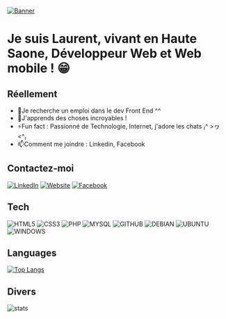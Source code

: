 [![Banner](./images/banner.png)](https://www.laurentlebarbier.fr)

# Je suis Laurent, vivant en Haute Saone, Développeur Web et Web mobile ! 😁

## Réellement

- 🔭Je recherche un emploi dans le dev Front End ^^
- 🌱J'apprends des choses incroyables !
- ⚡Fun fact : Passionné de Technologie, Internet, j'adore les chats ₍^ >ヮ<^₎
- 📫Comment me joindre : Linkedin, Facebook

## Contactez-moi 

[![LinkedIn](https://img.shields.io/badge/LinkedIn-0e76a8?style=for-the-badge&logo=linkedin)](https://www.linkedin.com/in/lebarbier-laurent/)
[![Website](https://img.shields.io/badge/Site%20Web-813ee8?style=for-the-badge)](https://www.laurentlebarbier.fr)
[![Facebook](https://img.shields.io/badge/Facebook-1877F2?style=for-the-badge&logo=facebook&logoColor=fff)](https://www.facebook.com/laurent.lebarbier.5)

## Tech

<p>
  <img alt="HTML5" src="https://img.shields.io/badge/HTML5-E34F26?style=for-the-badge&logo=html5&logoColor=white" />
  <img alt="CSS3" src="https://img.shields.io/badge/CSS3-1572B6?style=for-the-badge&logo=css3&logoColor=white" />
  <img alt="PHP" src="https://img.shields.io/badge/PHP-777BB4?style=for-the-badge&logo=php&logoColor=white" />
  <img alt="MYSQL" src="https://img.shields.io/badge/MySQL-00000F?style=for-the-badge&logo=mysql&logoColor=white" />
  <img alt="GITHUB" src="https://img.shields.io/badge/GitHub-100000?style=for-the-badge&logo=github&logoColor=white" />
  <img alt="DEBIAN" src="https://img.shields.io/badge/Debian-A81D33?style=for-the-badge&logo=debian&logoColor=white" />
  <img alt="UBUNTU" src="https://img.shields.io/badge/Ubuntu-E95420?style=for-the-badge&logo=ubuntu&logoColor=white" />
  <img alt="WINDOWS" src="https://img.shields.io/badge/Windows-0078D6?style=for-the-badge&logo=windows&logoColor=white" />
</p>
 
## Languages

[![Top Langs](https://github-readme-stats.vercel.app/api/top-langs/?username=anuraghazra&layout=compact)](https://github.com/anuraghazra/github-readme-stats)

## Divers

![stats](https://github-readme-stats.vercel.app/api?username=Laurent70300)
          
